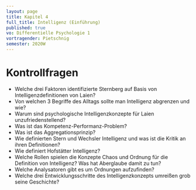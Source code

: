 ```yaml
---
layout: page
title: Kapitel 4
full_title: Intelligenz (Einführung)
published: true
vo: Differentielle Psychologie 1
vortragender: Pietschnig
semester: 2020W
---
```


# Kontrollfragen
* Welche drei Faktoren identifizierte Sternberg auf Basis von Intelligenzdefinitionen von Laien?
* Von welchen 3 Begriffe des Alltags sollte man Intelligenz abgrenzen und wie?
* Warum sind psychologische Intelligenzkonzepte für Laien unzufriedenstellend?
* Was ist das Kompetenz-Performanz-Problem?
* Was ist das Aggregationsprinzip?
* Wie definierten Stern und Wechsler Intelligenz und was ist die Kritik an ihren Definitionen?
* Wie definiert Hofstätter Intelligenz?
* Welche Rollen spielen die Konzepte Chaos und Ordnung für die Definition von Intelligenz? Was hat Aberglaube damit zu tun?
* Welche Analysatoren gibt es um Ordnungen aufzufinden?
* Welche drei Entwicklungsschritte des Intelligenzkonzepts umreißen grob seine Geschichte?
